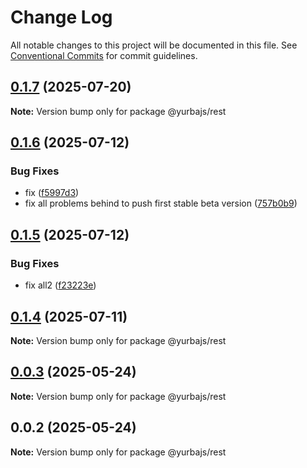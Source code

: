 # Change Log

All notable changes to this project will be documented in this file.
See [Conventional Commits](https://conventionalcommits.org) for commit guidelines.

## [0.1.7](https://github.com/rastgame/yurba.js/compare/@yurbajs/rest@0.1.6...@yurbajs/rest@0.1.7) (2025-07-20)

**Note:** Version bump only for package @yurbajs/rest





## [0.1.6](https://github.com/rastgame/yurba.js/compare/@yurbajs/rest@0.1.5...@yurbajs/rest@0.1.6) (2025-07-12)


### Bug Fixes

* fix ([f5997d3](https://github.com/rastgame/yurba.js/commit/f5997d3e6856ca1f71ade2f6313cca4e7014eda6))
* fix all problems behind to push first stable beta version ([757b0b9](https://github.com/rastgame/yurba.js/commit/757b0b96a74f6074ef1082a29d345b4302d6d536))





## [0.1.5](https://github.com/rastgame/yurba.js/compare/@yurbajs/rest@0.1.4...@yurbajs/rest@0.1.5) (2025-07-12)


### Bug Fixes

* fix all2 ([f23223e](https://github.com/rastgame/yurba.js/commit/f23223e61842ace5eabe156cf766465d3d0a110c))





## [0.1.4](https://github.com/rastgame/yurba.js/compare/@yurbajs/rest@0.0.3...@yurbajs/rest@0.1.4) (2025-07-11)

**Note:** Version bump only for package @yurbajs/rest





## [0.0.3](https://github.com/rastgame/yurba.js/compare/@yurbajs/rest@0.0.2...@yurbajs/rest@0.0.3) (2025-05-24)

**Note:** Version bump only for package @yurbajs/rest





## 0.0.2 (2025-05-24)

**Note:** Version bump only for package @yurbajs/rest
